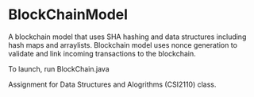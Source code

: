 # BlockChainModel

A blockchain model that uses SHA hashing and data structures including hash maps and arraylists. Blockchain model uses nonce generation to validate and link incoming transactions to the blockchain.

To launch, run BlockChain.java

Assignment for Data Structures and Alogrithms (CSI2110) class.
